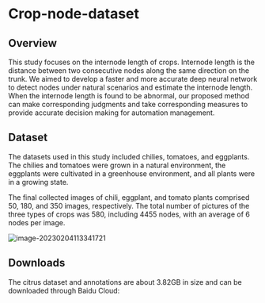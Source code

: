 # Crop-node-dataset



## Overview

This study focuses on the internode length of crops. Internode length is the distance between two consecutive nodes along the same direction on the trunk. We aimed to develop a faster and more accurate deep neural network to detect nodes under natural scenarios and estimate the internode length. When the internode length is found to be abnormal, our proposed method can make corresponding judgments and take corresponding measures to provide accurate decision making for automation management.



## Dataset

The datasets used in this study included chilies, tomatoes, and eggplants. The chilies and tomatoes were grown in a natural environment, the eggplants were cultivated in a greenhouse environment, and all plants were in a growing state. 

The final collected images of chili, eggplant, and tomato plants comprised 50, 180, and 350 images, respectively. The total number of pictures of the three types of crops was 580, including 4455 nodes, with an average of 6 nodes per image. 

![image-20230204113341721](C:\Users\落叶\AppData\Roaming\Typora\typora-user-images\image-20230204113341721.png)

## Downloads

The citrus dataset and annotations are about 3.82GB in size and can be downloaded through Baidu Cloud:

```

```

